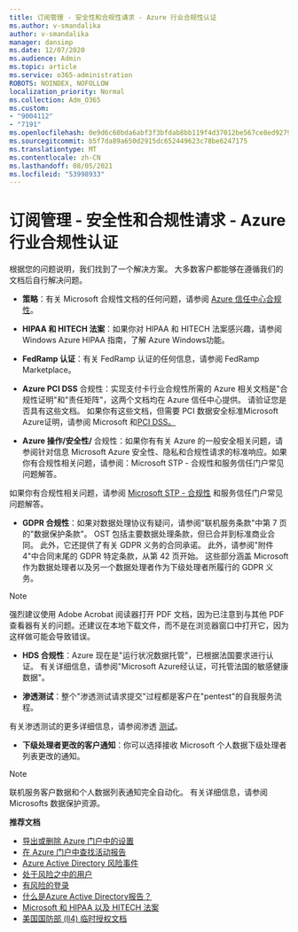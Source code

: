```yaml
---
title: 订阅管理 - 安全性和合规性请求 - Azure 行业合规性认证
ms.author: v-smandalika
author: v-smandalika
manager: dansimp
ms.date: 12/07/2020
ms.audience: Admin
ms.topic: article
ms.service: o365-administration
ROBOTS: NOINDEX, NOFOLLOW
localization_priority: Normal
ms.collection: Adm_O365
ms.custom:
- "9004112"
- "7191"
ms.openlocfilehash: 0e9d6c60bda6abf3f3bfdab8bb119f4d37012be567ce8ed9279f245539e3c2ae
ms.sourcegitcommit: b5f7da89a650d2915dc652449623c78be6247175
ms.translationtype: MT
ms.contentlocale: zh-CN
ms.lasthandoff: 08/05/2021
ms.locfileid: "53998933"
---
```

# <a name="subscription-management---security-and-compliance-requests---azure-industry-compliance-accreditation"></a>订阅管理 - 安全性和合规性请求 - Azure 行业合规性认证

根据您的问题说明，我们找到了一个解决方案。 大多数客户都能够在遵循我们的文档后自行解决问题。

- **策略**：有关 Microsoft 合规性文档的任何问题，请参阅 [Azure 信任中心合规性](https://docs.microsoft.com/compliance/regulatory/offering-SOC)。

- **HIPAA 和 HITECH 法案**：如果你对 HIPAA 和 HITECH 法案感兴趣，请参阅 Windows Azure HIPAA 指南，了解 Azure Windows功能。

- **FedRamp 认证**：有关 FedRamp 认证的任何信息，请参阅 FedRamp Marketplace。

- **Azure PCI DSS** 合规性：实现支付卡行业合规性所需的 Azure 相关文档是"合规性证明"和"责任矩阵"，这两个文档均在 Azure 信任中心提供。 请验证您是否具有这些文档。 如果你有这些文档，但需要 PCI 数据安全标准Microsoft Azure证明，请参阅 Microsoft 和[PCI DSS。](https://docs.microsoft.com/compliance/regulatory/offering-PCI-DSS)

- **Azure 操作/安全性/** 合规性：如果你有有关 Azure 的一般安全相关问题，请参阅针对信息 Microsoft Azure 安全性、隐私和合规性请求的标准响应。如果你有合规性相关问题，请参阅：Microsoft STP - 合规性和服务信任门户常见问题解答。

如果你有合规性相关问题，请参阅 [Microsoft STP - 合规性](https://www.microsoft.com/trust-center/compliance/compliance-overview) 和服务信任门户常见问题解答。

- **GDPR 合规性**：如果对数据处理协议有疑问，请参阅"联机服务条款"中第 7 页的"数据保护条款"。 OST 包括主要数据处理条款，但已合并到标准商业合同。 此外，它还提供了有关 GDPR 义务的合同承诺。 此外，请参阅"附件 4"中合同末尾的 GDPR 特定条款，从第 42 页开始。 这些部分涵盖 Microsoft 作为数据处理者以及另一个数据处理者作为下级处理者所履行的 GDPR 义务。

> [!NOTE]
> 强烈建议使用 Adobe Acrobat 阅读器打开 PDF 文档，因为已注意到与其他 PDF 查看器有关的问题。还建议在本地下载文件，而不是在浏览器窗口中打开它，因为这样做可能会导致错误。

- **HDS 合规性**：Azure 现在是"运行状况数据托管"，已根据法国要求进行认证。 有关详细信息，请参阅"Microsoft Azure经认证，可托管法国的敏感健康数据"。

- **渗透测试**：整个"渗透测试请求提交"过程都是客户在"pentest"的自我服务流程。

有关渗透测试的更多详细信息，请参阅渗透 [测试](https://docs.microsoft.com/azure/security/fundamentals/pen-testing)。

- **下级处理者更改的客户通知**：你可以选择接收 Microsoft 个人数据下级处理者列表更改的通知。

> [!NOTE]
> 联机服务客户数据和个人数据列表通知完全自动化。 有关详细信息，请参阅 Microsofts 数据保护资源。

**推荐文档**

- [导出或删除 Azure 门户中的设置](https://docs.microsoft.com/azure/azure-portal/set-preferences)
- [在 Azure 门户中查找活动报告](https://docs.microsoft.com/azure/active-directory/reports-monitoring/howto-find-activity-reports)
- [Azure Active Directory 风险事件](https://docs.microsoft.com/azure/active-directory/identity-protection/overview-identity-protection)
- [处于风险之中的用户](https://docs.microsoft.com/azure/active-directory/identity-protection/overview-identity-protection)
- [有风险的登录](https://docs.microsoft.com/azure/active-directory/identity-protection/overview-identity-protection)
- [什么是Azure Active Directory报告？](https://docs.microsoft.com/azure/active-directory/reports-monitoring/overview-reports)
- [Microsoft 和 HIPAA 以及 HITECH 法案](https://docs.microsoft.com/compliance/regulatory/offering-hipaa-hitech)
- [美国国防部 (Il4) 临时授权文档](https://docs.microsoft.com/compliance/regulatory/offering-DoD-DISA-L2-L4-L5)













